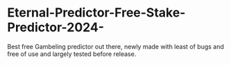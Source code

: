 # Eternal-Predictor-Free-Stake-Predictor-2024-
Best free Gambeling predictor out there, newly made with least of bugs and free of use and largely tested before release.
